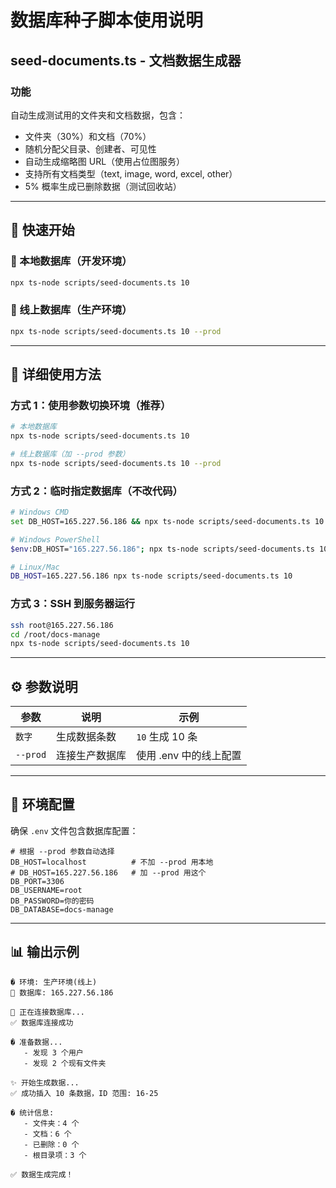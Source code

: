 # 数据库种子脚本使用说明

## seed-documents.ts - 文档数据生成器

### 功能
自动生成测试用的文件夹和文档数据，包含：
- 文件夹（30%）和文档（70%）
- 随机分配父目录、创建者、可见性
- 自动生成缩略图 URL（使用占位图服务）
- 支持所有文档类型（text, image, word, excel, other）
- 5% 概率生成已删除数据（测试回收站）

---

## 🚀 快速开始

### 🔵 本地数据库（开发环境）
```bash
npx ts-node scripts/seed-documents.ts 10
```

### 🔴 线上数据库（生产环境）
```bash
npx ts-node scripts/seed-documents.ts 10 --prod
```

---

## 📖 详细使用方法

### 方式 1：使用参数切换环境（推荐）
```bash
# 本地数据库
npx ts-node scripts/seed-documents.ts 10

# 线上数据库（加 --prod 参数）
npx ts-node scripts/seed-documents.ts 10 --prod
```

### 方式 2：临时指定数据库（不改代码）
```bash
# Windows CMD
set DB_HOST=165.227.56.186 && npx ts-node scripts/seed-documents.ts 10

# Windows PowerShell  
$env:DB_HOST="165.227.56.186"; npx ts-node scripts/seed-documents.ts 10

# Linux/Mac
DB_HOST=165.227.56.186 npx ts-node scripts/seed-documents.ts 10
```

### 方式 3：SSH 到服务器运行
```bash
ssh root@165.227.56.186
cd /root/docs-manage
npx ts-node scripts/seed-documents.ts 10
```

---

## ⚙️ 参数说明

| 参数 | 说明 | 示例 |
|------|------|------|
| `数字` | 生成数据条数 | `10` 生成 10 条 |
| `--prod` | 连接生产数据库 | 使用 .env 中的线上配置 |

---

## 🔧 环境配置

确保 `.env` 文件包含数据库配置：
```env
# 根据 --prod 参数自动选择
DB_HOST=localhost          # 不加 --prod 用本地
# DB_HOST=165.227.56.186   # 加 --prod 用这个
DB_PORT=3306
DB_USERNAME=root
DB_PASSWORD=你的密码
DB_DATABASE=docs-manage
```

---

## 📊 输出示例

```
� 环境: 生产环境(线上)
📍 数据库: 165.227.56.186

🔌 正在连接数据库...
✅ 数据库连接成功

� 准备数据...
   - 发现 3 个用户
   - 发现 2 个现有文件夹

✨ 开始生成数据...
✅ 成功插入 10 条数据，ID 范围: 16-25

� 统计信息:
   - 文件夹：4 个
   - 文档：6 个
   - 已删除：0 个
   - 根目录项：3 个

✅ 数据生成完成！
```
